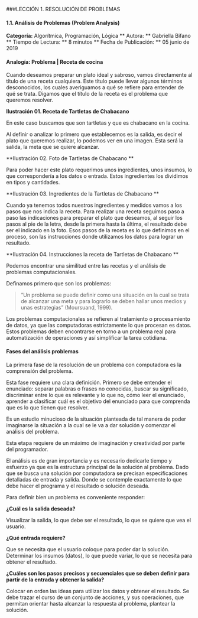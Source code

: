 ###LECCIÓN 1. RESOLUCIÓN DE PROBLEMAS

#### 1.1. Análisis de Problemas (Problem Analysis)

**Categoría:**
Algorítmica, Programación, Lógica
** Autora: **
Gabriella Bifano
** Tiempo de Lectura: **
8 minutos
** Fecha de Publicación: **
05 junio de 2019


#### Analogía: Problema | Receta de cocina

Cuando deseamos preparar un plato ideal y sabroso, vamos directamente al título de una receta cualquiera. Este título puede llevar algunos términos desconocidos, los cuales averiguamos a qué se refiere para entender de qué se trata. Digamos que el título de la receta es el problema que queremos resolver.

**Ilustración 01. Receta de Tartletas de Chabacano**

En este caso buscamos que son tartletas y que es chabacano en la cocina.

Al definir o analizar lo primero que establecemos es la salida, es decir el plato que queremos realizar, lo podemos ver en una imagen. Esta será la salida, la meta que se quiere alcanzar.

**Ilustración 02. Foto de Tartletas de Chabacano **

Para poder hacer este plato requerimos unos ingredientes, unos insumos, lo que correspondería a los datos o entrada. Estos ingredientes los dividimos en tipos y cantidades.

**Ilustración 03. Ingredientes de la Tartletas de Chabacano **

Cuando ya tenemos todos nuestros ingredientes  y medidos vamos a los pasos que nos indica la receta.  Para realizar una receta seguimos paso a paso las indicaciones para preparar el plato que deseamos, al seguir los pasos al pie de la letra, desde la primera hasta la última, el resultado debe ser el indicado en la foto. Esos pasos de la receta es lo que definimos en el proceso, son las instrucciones donde utilizamos los datos para lograr un resultado.

**Ilustración 04. Instrucciones la receta de Tartletas de Chabacano **

Podemos encontrar una similitud entre las recetas y el análisis de problemas computacionales.

Definamos primero que son los problemas:

> “Un problema se puede definir como una situación en la cual se trata de alcanzar una meta y para lograrlo se deben hallar unos medios y unas estrategias” (Moursuand, 1999).

Los problemas computacionales se refieren al tratamiento o procesamiento de datos, ya que las computadoras estrictamente lo que procesan es datos. Estos problemas deben encontrarse en torno a un problema real para automatización de operaciones y así simplificar la tarea cotidiana.

#### Fases del análisis  problemas

La primera fase de la resolución de un problema con computadora es la comprensión del problema.

Esta fase requiere una clara definición. Primero se debe entender el enunciado: separar palabras o frases no conocidas, buscar su significado, discriminar entre lo que es relevante y lo que no, cómo leer el enunciado, aprender a clasificar cuál es el objetivo del enunciado para que comprenda que es lo que tienen que resolver.

Es un estudio minucioso de la situación planteada de tal manera de poder imaginarse la situación a la cual se le va a dar solución y comenzar el análisis del problema.

Esta etapa requiere de un máximo de imaginación y creatividad por parte del programador.

El análisis es de gran importancia y es necesario dedicarle tiempo y esfuerzo ya que es la estructura principal de la solución al problema. Dado que se busca una solución por computadora se precisan especificaciones detalladas de entrada y salida. Donde se contemple exactamente lo que debe hacer el programa y el resultado o solución deseada.

Para definir bien un problema es conveniente responder:

**¿Cuál es la salida deseada?**

Visualizar la salida, lo que debe ser el resultado, lo que se quiere que vea el usuario.

**¿Qué entrada requiere?**

Que se necesita que el usuario coloque para poder dar la solución. Determinar los insumos (datos), lo que puede variar, lo que se necesita para obtener el resultado.

**¿Cuáles son los pasos precisos y secuenciales que se deben definir para partir de la entrada y obtener la salida?**

Colocar en orden las ideas para utilizar los datos y obtener el resultado.
Se debe trazar el curso de un conjunto de acciones, y sus operaciones, que permitan orientar hasta alcanzar la respuesta al problema, plantear la solución.